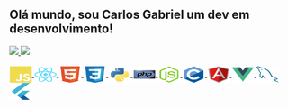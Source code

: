 ## Olá mundo, sou Carlos Gabriel um dev em desenvolvimento!
<div align="left">
  <a href="https://github.com/Carlos0Skinet">
  <img height="150em" src="https://github-readme-stats.vercel.app/api?username=Carlos0Skinet&show_icons=true&theme=tokyonight&include_all_commits=true&count_private=true"/>
  <img height="140em" src="https://github-readme-stats.vercel.app/api/top-langs/?username=Carlos0Skinet&layout=compact&langs_count=7&theme=blue-green"/>
</div>
<div style="display: inline_block"><br>
   <img align="center" alt="Carlos-Js" height="30" width="40" src="https://raw.githubusercontent.com/devicons/devicon/master/icons/javascript/javascript-plain.svg">
  <img align="center" alt="Carlos-React" height="30" width="40" src="https://raw.githubusercontent.com/devicons/devicon/master/icons/react/react-original.svg">
  <img align="center" alt="Carlos-HTML" height="30" width="40" src="https://raw.githubusercontent.com/devicons/devicon/master/icons/html5/html5-original.svg">
  <img align="center" alt="Carlos-CSS" height="30" width="40" src="https://raw.githubusercontent.com/devicons/devicon/master/icons/css3/css3-original.svg">
  <img align="center" alt="Carlos-Python" height="30" width="40" src="https://raw.githubusercontent.com/devicons/devicon/master/icons/python/python-original.svg">
  <img align="center" alt="Carlos-PHP" height="30" width="40" src="https://raw.githubusercontent.com/devicons/devicon/master/icons/php/php-original.svg">
  <img align="center" alt="Carlos-NodeJs" height="30" width="40" src="https://raw.githubusercontent.com/devicons/devicon/master/icons/nodejs/nodejs-original.svg">
  <img align="center" alt="Carlos-csharp" height="30" width="40" src="https://raw.githubusercontent.com/devicons/devicon/master/icons/c/c-original.svg">
  <img align="center" alt="Carlos-angularjs" height="30" width="40" src="https://raw.githubusercontent.com/devicons/devicon/master/icons/angularjs/angularjs-original.svg">
  <img align="center" alt="Carlos-vuejs" height="30" width="40" src="https://raw.githubusercontent.com/devicons/devicon/master/icons/vuejs/vuejs-original.svg">
    <img align="center" alt="Carlos-mysql" height="30" width="40" src="https://raw.githubusercontent.com/devicons/devicon/master/icons/mysql/mysql-original.svg">
      <img align="center" alt="Carlos-flutter" height="30" width="40" src="https://raw.githubusercontent.com/devicons/devicon/master/icons/flutter/flutter-original.svg">
  </div>
  
  ##
  
